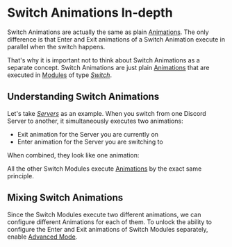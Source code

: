 <script setup>
import switchAnimations from '../assets/lottie/switch-animations.json'
import switchAnimationsMixing from '../assets/lottie/switch-animations-mixing.json'
</script>

# Switch Animations In-depth

Switch Animations are actually the same as plain [Animations](./basics#animations). The only difference is that Enter and Exit animations
of a Switch Animation execute in parallel when the switch happens.

That's why it is important not to think about Switch Animations as a separate concept. Switch Animations are just
plain [Animations](./basics#animations) that are executed in [Modules](./modules) of type [_Switch_](./basics#switch).

## Understanding Switch Animations

Let's take [_Servers_](./modules#servers) as an example.
When you switch from one Discord Server to another, it simultaneously executes two animations:
- Exit animation for the Server you are currently on
- Enter animation for the Server you are switching to

When combined, they look like one animation:

<Lottie :animation-data="switchAnimations" />

All the other Switch Modules execute [Animations](./basics#animations) by the exact same principle.

## Mixing Switch Animations

Since the Switch Modules execute two different animations, we can configure different Animations for each of them.
To unlock the ability to configure the Enter and Exit animations of Switch Modules separately, enable [Advanced Mode](./advanced-mode).

<Lottie :animation-data="switchAnimationsMixing" />
